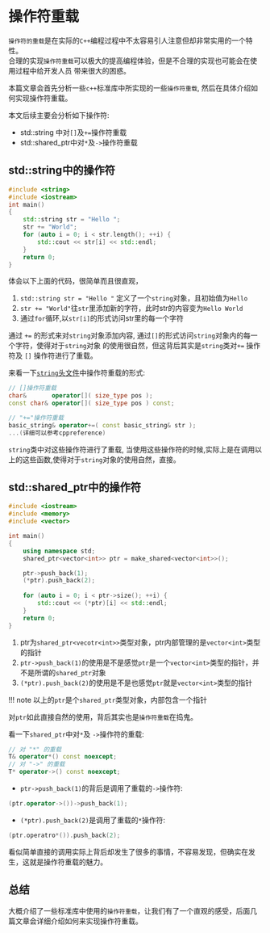 # 操作符重载

`操作符的重载`是在实际的`C++`编程过程中不太容易引人注意但却非常实用的一个特性。   
合理的实现`操作符重载`可以极大的提高编程体验，但是不合理的实现也可能会在使用过程中给开发人员
带来很大的困惑。

本篇文章会首先分析一些`c++`标准库中所实现的一些`操作符重载`, 然后在具体介绍如何实现操作符重载。

本文后续主要会分析如下操作符:

* std::string 中对`[]`及`+=`操作符重载
* std::shared_ptr中对`*`及`->`操作符重载

## std::string中的操作符

```c++
#include <string>
#include <iostream>
int main()
{
	std::string str = "Hello ";
	str += "World";
	for (auto i = 0; i < str.length(); ++i) {
		std::cout << str[i] << std::endl;
	}
	return 0;
}
```

体会以下上面的代码，很简单而且很直观，

1. `std::string str = "Hello "` 定义了一个`string`对象，且初始值为`Hello `
2. `str += "World"`往`str`里添加新的字符，此时str的内容变为`Hello World`
3. 通过`for`循环,以`str[i]`的形式访问str里的每一个字符

通过 `+=` 的形式来对`string`对象添加内容, 通过`[]`的形式访问`string`对象内的每一个字符，使得对于`string`对象
的使用很自然，但这背后其实是`string`类对`+=` 操作符及 `[]` 操作符进行了重载。

来看一下[`string`头文件](https://en.cppreference.com/w/cpp/string/basic_string)中操作符重载的形式:

```c++
// []操作符重载
char&       operator[]( size_type pos );
const char& operator[]( size_type pos ) const;

// "+="操作符重载
basic_string& operator+=( const basic_string& str );
...(详细可以参考cppreference)
```

`string`类中对这些操作符进行了重载, 当使用这些操作符的时候,实际上是在调用以上的这些函数,使得对于`string`对象的使用自然，直接。

## std::shared_ptr中的操作符

```c++
#include <iostream>
#include <memory>
#include <vector>

int main()
{
	using namespace std;
	shared_ptr<vector<int>> ptr = make_shared<vector<int>>();

	ptr->push_back(1);
	(*ptr).push_back(2);
	
	for (auto i = 0; i < ptr->size(); ++i) {
		std::cout << (*ptr)[i] << std::endl;
	}
	return 0;
}
```

1. ptr为`shared_ptr<vecotr<int>>`类型对象，ptr内部管理的是`vector<int>`类型的指针
2. `ptr->push_back(1)`的使用是不是感觉`ptr`是一个`vector<int>`类型的指针，并不是所谓的`shared_ptr`对象
3. `(*ptr).push_back(2)`的使用是不是也感觉`ptr`就是`vector<int>`类型的指针

!!! note
        以上的`ptr`是个`shared_ptr`类型对象，内部包含一个指针

对`ptr`如此直接自然的使用，背后其实也是`操作符重载`在捣鬼。

看一下`shared_ptr`中对`*`及 `->`操作符的重载:

```c++
// 对 "*" 的重载
T& operator*() const noexcept;
// 对 "->" 的重载
T* operator->() const noexcept;
```

* `ptr->push_back(1)`的背后是调用了重载的`->`操作符:

```c++
(ptr.operator->())->push_back(1);
```

* `(*ptr).push_back(2)`是调用了重载的`*`操作符:

```c++
(ptr.operatro*()).push_back(2);
```

看似简单直接的调用实际上背后却发生了很多的事情，不容易发现，但确实在发生，这就是操作符重载的魅力。

## 总结

大概介绍了一些标准库中使用的`操作符重载`，让我们有了一个直观的感受，后面几篇文章会详细介绍如何来实现操作符重载。

